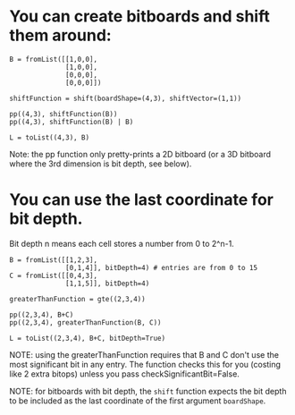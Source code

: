 # You can create bitboards and shift them around:

```
B = fromList([[1,0,0],
              [1,0,0],
              [0,0,0],
              [0,0,0]])

shiftFunction = shift(boardShape=(4,3), shiftVector=(1,1))

pp((4,3), shiftFunction(B))
pp((4,3), shiftFunction(B) | B)

L = toList((4,3), B)
```

Note: the pp function only pretty-prints a 2D bitboard (or a 3D bitboard where the 3rd dimension is bit depth, see below).

# You can use the last coordinate for bit depth.
Bit depth n means each cell stores a number from 0 to 2^n-1.

```
B = fromList([[1,2,3],
              [0,1,4]], bitDepth=4) # entries are from 0 to 15
C = fromList([[0,4,3],
              [1,1,5]], bitDepth=4)

greaterThanFunction = gte((2,3,4))

pp((2,3,4), B+C)
pp((2,3,4), greaterThanFunction(B, C))

L = toList((2,3,4), B+C, bitDepth=True)
```

NOTE: using the greaterThanFunction requires that B and C don't use the most significant bit in any entry. The function checks this for you (costing like 2 extra bitops) unless you pass checkSignificantBit=False.

NOTE: for bitboards with bit depth, the `shift` function expects the bit depth to be included as the last coordinate of the first argument `boardShape`.
